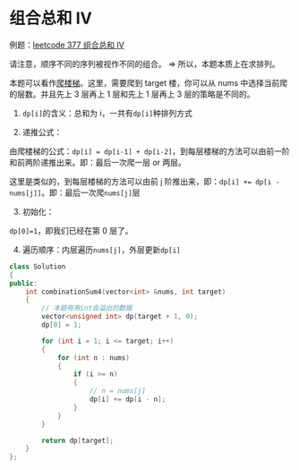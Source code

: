 # 组合总和 Ⅳ

例题：[leetcode 377 组合总和 Ⅳ](https://leetcode.cn/problems/combination-sum-iv/description/)

请注意，顺序不同的序列被视作不同的组合。 => 所以，本题本质上在求排列。

本题可以看作[爬楼梯](../../Day28/爬楼梯/)。这里，需要爬到 target 楼，你可以从 nums 中选择当前爬的层数。并且先上 3 层再上 1 层和先上 1 层再上 3 层的策略是不同的。

1. `dp[i]`的含义：总和为 i，一共有`dp[i]`种排列方式

2. 递推公式：

由爬楼梯的公式：`dp[i] = dp[i-1] + dp[i-2]`，到每层楼梯的方法可以由前一阶和前两阶递推出来。即：最后一次爬一层 or 两层。

这里是类似的，到每层楼梯的方法可以由前 j 阶推出来，即：`dp[i] += dp[i - nums[j]]`。即：最后一次爬`nums[j]`层

3. 初始化：

`dp[0]=1`，即我们已经在第 0 层了。

4. 遍历顺序：内层遍历`nums[j]`，外层更新`dp[i]`

```cpp
class Solution
{
public:
    int combinationSum4(vector<int> &nums, int target)
    {
        // 本题有用int会溢出的数据
        vector<unsigned int> dp(target + 1, 0);
        dp[0] = 1;

        for (int i = 1; i <= target; i++)
        {
            for (int n : nums)
            {
                if (i >= n)
                {
                    // n = nums[j]
                    dp[i] += dp[i - n];
                }
            }
        }

        return dp[target];
    }
};
```
